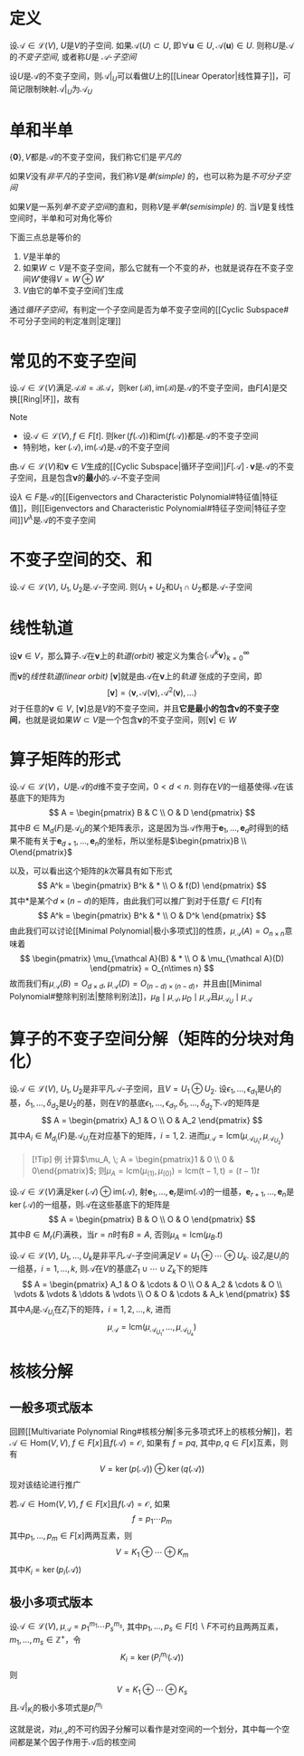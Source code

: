 # 定义
设$\mathcal A \in \mathcal L(V)$, $U$是$V$的子空间. 如果$\mathcal A(U) \subset U$, 即$\forall \boldsymbol u \in U , \mathcal A(\boldsymbol u) \in U$. 则称$U$是$\mathcal A$的*不变子空间*, 或者称$U$是 *$\mathcal A$-子空间*

设$U$是$\mathcal A$的不变子空间，则$\mathcal A |_U$可以看做$U$上的[[Linear Operator|线性算子]]，可简记限制映射$\mathcal A|_U$为$\mathcal A_U$

# 单和半单
$\{\boldsymbol 0\},V$都是$\mathcal A$的不变子空间，我们称它们是*平凡的*

如果$V$没有*非平凡*的子空间，我们称$V$是*单(simple)* 的，也可以称为是*不可分子空间*

如果$V$是一系列*单不变子空间*的直和，则称$V$是*半单(semisimple)* 的. 当$V$是复线性空间时，半单和可对角化等价

下面三点总是等价的
1. $V$是半单的
2. 如果$W\subset V$是不变子空间，那么它就有一个不变的*补*，也就是说存在不变子空间$W'$使得$V = W \oplus W'$
3. $V$由它的单不变子空间们生成

通过*循环子空间*，有判定一个子空间是否为单不变子空间的[[Cyclic Subspace#不可分子空间的判定准则|定理]]
# 常见的不变子空间
设$\mathcal A\in \mathcal L(V)$满足$\mathcal A \mathcal B = \mathcal B \mathcal A$，则$\ker(\mathcal B), \mathrm{im}(\mathcal B)$是$\mathcal A$的不变子空间，由$F[A]$是交换[[Ring|环]]，故有

> [!Note]
> - 设$\mathcal A \in \mathcal{L}(V), f\in F[t]$. 则$\ker(f(\mathcal A))$和$\mathrm{im}(f(\mathcal A))$都是$\mathcal A$的不变子空间
> - 特别地，$\ker(\mathcal A), \mathrm{im}(\mathcal A)$是$\mathcal A$的不变子空间

由$\mathcal A\in \mathcal{L}(V)$和$\boldsymbol v\in V$生成的[[Cyclic Subspace|循环子空间]]$F[\mathcal A]\cdot \boldsymbol v$是$\mathcal A$的不变子空间，且是包含$\boldsymbol v$的**最小**的$\mathcal A$-不变子空间

设$\lambda\in F$是$\mathcal A$的[[Eigenvectors and Characteristic Polynomial#特征值|特征值]]，则[[Eigenvectors and Characteristic Polynomial#特征子空间|特征子空间]]$V^\lambda$是$\mathcal A$的不变子空间
# 不变子空间的交、和
设$\mathcal A \in \mathcal{L}(V)$, $U_1, U_2$是$\mathcal A$-子空间. 则$U_1 + U_2$和$U_1 \cap U_2$都是$\mathcal A$-子空间

# 线性轨道
设$\boldsymbol v\in V$，那么算子$\mathcal A$在$\boldsymbol v$上的*轨道(orbit)* 被定义为集合$\displaystyle \left\{ \mathcal A^k \boldsymbol v \right\}_{k=0}^\infty$

而$\boldsymbol v$的*线性轨道(linear orbit)* $[\boldsymbol v]$就是由$\mathcal A$在$\boldsymbol v$上的*轨道* 张成的子空间，即
$$
[\boldsymbol v ] = \left< \boldsymbol v,\mathcal A(\boldsymbol v), \mathcal A^2(\boldsymbol v),\ldots \right> 
$$
对于任意的$\boldsymbol v \in V$, $[\boldsymbol v]$总是$V$的不变子空间，并且**它是最小的包含$\boldsymbol v$的不变子空间**，也就是说如果$W\subset V$是一个包含$\boldsymbol v$的不变子空间，则$[\boldsymbol v] \in W$

# 算子矩阵的形式
设$\mathcal A \in \mathcal L(V)$，$U$是$\mathcal A$的$d$维不变子空间，$0 < d < n$. 则存在$V$的一组基使得$\mathcal A$在该基底下的矩阵为
$$
A = \begin{pmatrix}
B & C \\
O & D
\end{pmatrix}
$$
其中$B\in \mathrm{M}_d(F)$是$\mathcal A_U$的某个矩阵表示，这是因为当$\mathcal A$作用于$\boldsymbol e_1, \ldots ,\boldsymbol e_d$时得到的结果不能有关于$\boldsymbol e_{d+1}, \ldots ,\boldsymbol e_n$的坐标，所以坐标是$\begin{pmatrix}B \\ O\end{pmatrix}$

以及，可以看出这个矩阵的$k$次幂具有如下形式
$$
A^k = \begin{pmatrix}
B^k & * \\
O & f(D)
\end{pmatrix}
$$
其中$*$是某个$d \times (n-d)$的矩阵，由此我们可以推广到对于任意$f\in F[t]$有
$$
A^k = \begin{pmatrix}
B^k & * \\
O & D^k
\end{pmatrix}
$$
由此我们可以讨论[[Minimal Polynomial|极小多项式]]的性质，$\mu_{\mathcal A}(A) = O_{n\times n}$意味着
$$
\begin{pmatrix}
\mu_{\mathcal A}(B) & * \\
O & \mu_{\mathcal A}(D)
\end{pmatrix} = O_{n\times n}
$$
故而我们有$\mu_{\mathcal A}(B) = O_{d \times d},\; \mu_{\mathcal A}(D) = O_{(n-d)\times (n-d)}$，并且由[[Minimal Polynomial#整除判别法|整除判别法]]，$\mu_B \mid \mu_{\mathcal A}, \mu_D \mid \mu_{\mathcal A}$且$\mu_{\mathcal A_U} \mid \mu_\mathcal A$
# 算子的不变子空间分解（矩阵的分块对角化）
设$\mathcal A \in \mathcal{L}(V)$, $U_1, U_2$是非平凡$\mathcal A$-子空间，且$V = U_1 \oplus U_2$. 设$\epsilon_1, \ldots, \epsilon_{d_{1}}$是$U_1$的基，$\delta_1, \ldots, \delta_{d_2}$是$U_2$的基，则在$V$的基底$\epsilon_1, \ldots, \epsilon_{d_1}, \delta_1, \ldots, \delta_{d_2}$下$\mathcal A$的矩阵是
$$
A = \begin{pmatrix}
A_1 & O \\
O & A_2
\end{pmatrix}
$$
其中$A_i \in M_{d_i}(F)$是$\mathcal A_{U_i}$在对应基下的矩阵，$i = 1, 2$. 进而$\mu_{\mathcal A} = \mathrm{lcm}(\mu_{\mathcal A_{U_1}}, \mu_{\mathcal A_{U_2}})$

> [!Tip] 例
> 计算$\mu_A, \; A = \begin{pmatrix}1 & 0 \\ 0 & 0\end{pmatrix}$; 则$\mu_A = \mathrm{lcm}(\mu_{(1)}, \mu_{(0)}) = \mathrm{{lcm}(t - 1, t)} = (t-1)t$

设$\mathcal A \in \mathcal{L}(V)$满足$\ker(\mathcal A) \oplus \mathrm{im}(\mathcal A)$, 射$\boldsymbol e_1, \ldots, \boldsymbol e_r$是$\mathrm{im}(\mathcal A)$的一组基，$\boldsymbol e_{r + 1}, \ldots, \boldsymbol e_n$是$\ker(\mathcal A)$的一组基，则$\mathcal A$在这些基底下的矩阵是
$$
A = \begin{pmatrix}
B & O \\
O & O
\end{pmatrix}
$$
其中$B \in M_r(F)$满秩，当$r = n$时有$B = A$, 否则$\mu_A = \mathrm{lcm}(\mu_B. t)$

设$\mathcal A \in \mathcal{L}(V),\; U_1, \ldots, U_k$是非平凡$\mathcal A$-子空间满足$V = U_1\oplus \cdots \oplus U_k$. 设$Z_i$是$U_i$的一组基，$i = 1, \ldots, k$, 则$\mathcal A$在$V$的基底$Z_1\cup \cdots \cup Z_k$下的矩阵
$$
A = \begin{pmatrix}
A_1 & O & \cdots & O \\
O & A_2 & \cdots & O \\
\vdots & \vdots & \ddots & \vdots \\
O & O & \cdots & A_k
\end{pmatrix}
$$
其中$A_i$是$\mathcal A_{U_i}$在$Z_i$下的矩阵，$i = 1, 2, \ldots, k$, 进而
$$
\mu_\mathcal A = \mathrm{lcm}(\mu_{\mathcal A_{U_1}}, \ldots, \mu_{\mathcal A_{U_k}})
$$
# 核核分解
## 一般多项式版本
回顾[[Multivariate Polynomial Ring#核核分解|多元多项式环上的核核分解]]，若$\mathcal A \in \mathrm{Hom}(V,V), \; f\in F[x]$且$f(\mathcal A) = \mathcal O$, 如果有
$f = pq$, 其中$p, q \in F[x]$互素，则有
$$
V = \ker(p(\mathcal A)) \oplus \ker(q(\mathcal A))
$$
现对该结论进行推广

若$\mathcal A \in \mathrm{Hom}(V,V), \; f\in F[x]$且$f(\mathcal A) = \mathcal O$, 如果
$$
f = p_1\cdots p_m
$$
其中$p_1, \ldots, p_m \in F[x]$两两互素，则
$$
V = K_1 \oplus \cdots \oplus K_m
$$
其中$K_i = \ker(p_i(\mathcal A))$

## 极小多项式版本
设$\mathcal A \in \mathcal{L}(V), \; \mu_\mathcal A = p_1^{m_1} \cdots P_s^{m_s}$, 其中$p_1, \ldots, p_s \in F[t]\backslash F$不可约且两两互素，$m_1, \ldots, m_s \in \mathbb{Z}^+$，令
$$
K_i = \ker(P_i^{m_i}(\mathcal A))
$$
则
$$
V = K_1 \oplus \cdots \oplus K_s
$$
且$\mathcal A|_{K_i}$的极小多项式是$p_i^{m_i}$

这就是说，对$\mu_{\mathcal A}$的不可约因子分解可以看作是对空间的一个划分，其中每一个空间都是某个因子作用于$\mathcal A$后的核空间

